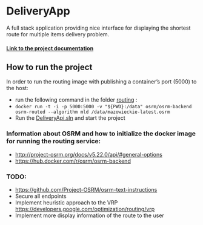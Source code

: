 # DeliveryApp
A full stack application providing nice interface for displaying the shortest route for multiple items delivery problem.
#### [Link to the project documentation](https://docs.google.com/document/d/e/2PACX-1vTrCGk_fOMwPwbJku5kaQr9lPzl_AXCgDlSNu_i8MKBsEo9IsVlxPAoO3Pv76ahrg/pub)


## How to run the project
In order to run the routing image with publishing a container’s port (5000) to the host:
- run the following command in the folder [routing](routing/) :
- ```docker run -t -i -p 5000:5000 -v "${PWD}:/data" osrm/osrm-backend osrm-routed --algorithm mld /data/mazowieckie-latest.osrm```
- Run the [DeliveryApi.sln](DeliveryApi/DeliveryApi/DeliveryApi.sln) and start the project

### Information about OSRM and how to initialize the docker image for running the routing service:
- http://project-osrm.org/docs/v5.22.0/api/#general-options
- https://hub.docker.com/r/osrm/osrm-backend

### TODO: 
- https://github.com/Project-OSRM/osrm-text-instructions
- Secure all endpoints
- Implement heuristic approach to the VRP https://developers.google.com/optimization/routing/vrp
- Implement more display information of the route to the user
